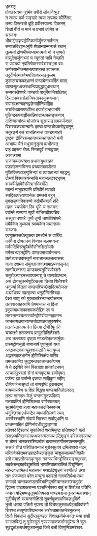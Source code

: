 धृतराष्ट्रः  
प्रोक्तस्त्वया पूर्वमेव प्रवीरो लोकविश्रुतः  
न त्वस्य कर्म सङ्ग्रामे त्वया सञ्जय कीर्तितम्  
तस्य विस्तरतो ब्रूहि प्रवीरस्यास्य विक्रमम्  
शिक्षां वीर्यं च मानं च प्रभावं दर्पमेव च  
सञ्जयः  
भीष्मद्रोणकृपद्रौणिकर्णार्जुनजनार्दनान्  
समाप्तविद्यान्धनुषि श्रेष्ठान्यान्मन्यसे रथान्  
तुल्यतां द्रोणभीष्माभ्यामात्मनो यो न मृष्यते  
वासुदेवार्जुनाभ्यां च न्यूनतां चापि नेच्छति  
स पाण्ड्यो नृपतिश्रेष्ठस्सर्वशस्त्रभृतां वरः  
कर्णस्यानीकमहनत्पाशहस्त इवान्तकः  
तदुदीर्णरथाश्वेभपत्तिप्रवरसङ्कुलम्  
कुलालचक्रवद्भ्रान्तं पाण्ड्येनाभ्यर्दितं बलम्  
व्यश्वसूतध्वजरथान्विप्रयुद्धायुधान्रथान्  
सम्यगस्तैश्शरैः पाण्ड्यो वायुर्मेघानिवाक्षिपत्  
द्विरदान्प्रवरारोहान्विपताकायुधध्वजान्  
सपादरक्षान्यहनद्वज्रेणाद्रीनिवाद्रिहा  
सशक्तिप्रासयष्टींश्च हयारोहान्हयानपि  
पुलिन्दकषबाह्लीकान्निषादान्ध्रकतङ्कणान्  
दाक्षिणात्यांश्च भोजांश्च शूरान्सङ्ग्रामकर्कशान्  
विशस्त्रकवचान्बाणैः कृत्वा पाण्ड्योऽकरोद्व्यसून्  
चतुरङ्गं बलं राजन्निघ्नन्तं पाण्डयमाहवे  
दृष्ट्वा द्रौणिरसम्भ्रान्तमसम्भ्रान्ततरो ययौ  
आभाष्य चैनं मधुरमनुसृत्य ह्यभीतवत्  
प्राह प्रहरतां श्रेष्ठः स्मितपूर्वं समाह्वयत्  
अश्वत्थामा  
राजन्कमलपत्राक्ष प्रधानायुधवाहन  
वज्रसंहननाचिन्त्य प्रख्यातबलपौरुष  
मुष्टिक्लिष्टाङ्गुलिभ्यां च व्यायताभ्यां महद्धनुः  
दोर्भ्यां विस्फारयन्भासि महाजलदवद्भृशम्  
शरवर्षैर्महावेगैरमित्रानभिवर्षसि  
मदन्यं नानुपश्यामि प्रतिवीरं तवाहवे  
रथद्विरदपत्त्यश्वानेकः प्रमथसे बहून्  
मृगसङ्घानिवारण्ये नखैर्भीमबलो हरिः  
महता रथघोषेण दिवं भूमिं च नादयन्  
वर्षान्ते सस्यगां सूर्यो भाभिरादीपयन्निव  
संस्पृशानश्शरैः पूर्णौ तूणी चाशीविषोपमैः  
मयैवैकेन युध्यस्व त्र्यम्बकेन यथान्तकः  
सञ्जयः  
एवमुक्तस्तथेत्युक्त्वा प्रमथ्यैनं स पार्थिवः  
कर्णिना द्रोणतनयं विव्याध मलयध्वजः  
मर्मभेदिभिरत्युग्रैर्बाणैरग्निशिखोपमैः  
मर्मस्वभ्यहनद्द्रौणिः पाण्ड्यमाचार्यनन्दनः  
ततोऽपरान्नवांस्तूर्णं नाराचान्कङ्कवाससः  
गत्या दशम्या संयुक्तानश्वत्थामाऽप्यवासृजत्  
तानच्छिनत्तदा पाण्ड्यश्चतुर्भिरपरैश्शरैः  
चतुरोऽभ्याहनच्चाश्वानाशु ते व्यसवोऽभवन्  
अथ द्रोणसुतस्येषूञ्ञ्छित्वा छित्वा शितैश्शरैः  
धनुर्ज्यां विततां पाण्ड्यश्चिच्छेदादित्यतेजसः  
अथाधिज्यं महत्कृत्वा धनुर्द्रौणिरमित्रहा  
प्रेक्ष्य चाशु रथे युक्तान्नरैरन्यान्हयोत्तमान्  
ततश्शरसहस्राणि प्रेषयामास स द्विजः  
इषुसम्बाधमाकाशमकरोद्दिश एव च  
ततस्तानस्यतस्सर्वान्द्रौणेर्बाणान्महात्मनः  
जानन्नप्यक्षयान्पाण्ड्योऽशातयत्पुरुषर्षभः  
प्रततांस्तान्प्रयत्नेन छित्त्वा द्रौणेरिषूनरिः  
चक्ररक्षौ ततस्तस्य प्राणुदन्निशितैश्शरैः  
अथ तल्लाघवं दृष्ट्वा मण्डलीकृतकार्मुकः  
प्रास्यद्द्रोणसुतो बाणान्वर्षं पूषानुजो यथा  
अष्टावष्टगवान्यूहुश्शकटानि यदायुधम्  
अह्नस्तदष्टभागेन द्रौणिश्चिक्षेप मारिष  
तमन्तकमिव क्रुद्धमन्तकालान्तकोपमम्  
ये ये ददृशिरे रूपं विसञ्ज्ञाः प्रायशोऽभवन्  
आचार्यपुत्रस्तां सेनां बाणवृष्ट्या ह्यवीवृषत्  
पर्जन्य इव घर्मान्ते वृष्ट्या साद्रिद्रुमां महीम्  
द्रौणिपर्जन्यसृष्टां तां बाणवृष्टिं दुरासदाम्  
वायव्यास्त्रेण स क्षिप्रं विद्ध्वा पाण्ड्यानिलोऽनदत्  
तस्य नानदतः केतुं चन्दनागुरुरूषितम्  
मलयप्रतिमं द्रौणिश्छित्त्वा बाणैरपातयत्  
सूतमेकेषुणा हत्वा महाजलदनिस्स्वनम्  
धनुश्छित्त्वाऽर्धचन्द्रेण व्यधमत्तिलशो रथम्  
अस्त्रैरस्त्राणि संवार्य च्छित्त्वा सर्वायुधानि च  
प्राप्तमप्यहितं द्रौणिर्नावधीद्युद्धतृष्णया  
हतेश्वरं द्विरदवरं सुकल्पितं शराभिमृष्टः प्रतिशब्दगो बली  
तदाऽध्यतिष्ठन्मलयध्वजस्त्वरन्यथाऽद्रिशृङ्गं हरिरुन्नदंस्तथा  
स तोमरं भास्कररश्मिवर्चसं बलास्त्रसर्गोत्तमयत्नमन्युभिः  
ससर्ज शीघ्रं परिपीडयन्गजं गुरोस्सुताय द्रमिलेश्वरो नदन्  
मणिप्रवेकोत्तमवज्रहाटकैरलङ्कृतं चांशुकमाल्यमौक्तिकैः  
हतो मयाऽसीत्यसकृन्मुदा नदन्पराभिनद्द्रौणिवराङ्गभूषणम्  
तदर्कचन्द्रग्रहवैद्युतत्विषं भृशाभिघातात्पतितं विघूर्णितम्  
महेन्द्रवज्राभिहतं महास्वनं यथाऽद्रिशृङ्गं धरणीतले तथा  
ततः प्रजज्वाल परेण मन्युना पदाहतो नागपतिर्यथा तथा  
समाददे चान्तकदण्डसन्निभानिषूनमित्रान्तकरांश्चतुर्दश  
द्विपस्य पादाग्रकरान्स पञ्चभिर्नृपस्य बाहुं च शिरोऽथ पत्रिभिः  
जघान षड्भिष्षडृतूपमत्विषस्स पाण्ड्यराजानुचरान्महारथान्  
सुदीर्घवृत्तौ वरचन्दनोक्षितौ सुवर्णमुक्तामणिवज्रभूषितौ  
भुजौ धरायां पतितौ नृपस्य तौ विचेष्टतुस्तार्क्ष्यहताविवोरगौ  
शिरश्च तत्पूर्णशशिप्रभाननं सरोषताम्रायतनेत्रमुन्नसम्  
क्षितौ विबभ्राज सुदीप्तकुण्डलं विशाखयोर्मध्यगतः यथा शशी  
समाप्तविद्यं तु गुरोस्सुतं नृपस्समाप्तकर्माणमुपेत्य ते सुतः  
सुहृद्वृतोऽत्यर्थमपूजयन्मुदा जिते बलौ विष्णुमिवामरेश्वरः   
